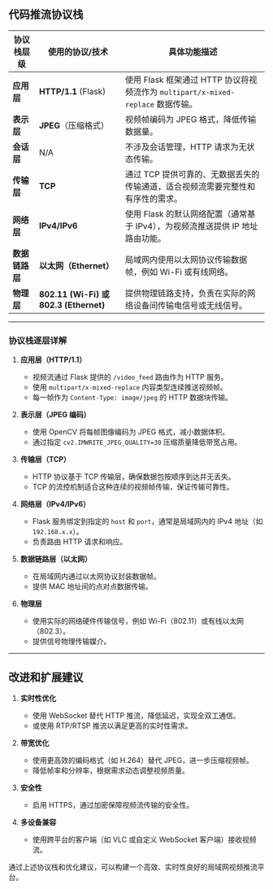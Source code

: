 ## **代码推流协议栈**

| **协议栈层级**   | **使用的协议/技术**                                           | **具体功能描述**                                                                                     |
|-------------------|-------------------------------------------------------------|-----------------------------------------------------------------------------------------------------|
| **应用层**       | **HTTP/1.1** (Flask)                                          | 使用 Flask 框架通过 HTTP 协议将视频流作为 `multipart/x-mixed-replace` 数据传输。                        |
| **表示层**       | **JPEG**（压缩格式）                                          | 视频帧编码为 JPEG 格式，降低传输数据量。                                                            |
| **会话层**       | N/A                                                          | 不涉及会话管理，HTTP 请求为无状态传输。                                                             |
| **传输层**       | **TCP**                                                      | 通过 TCP 提供可靠的、无数据丢失的传输通道，适合视频流需要完整性和有序性的需求。                        |
| **网络层**       | **IPv4/IPv6**                                                | 使用 Flask 的默认网络配置（通常基于 IPv4），为视频流推送提供 IP 地址路由功能。                        |
| **数据链路层**   | **以太网（Ethernet）**                                        | 局域网内使用以太网协议传输数据帧，例如 Wi-Fi 或有线网络。                                             |
| **物理层**       | **802.11 (Wi-Fi) 或 802.3 (Ethernet)**                        | 提供物理链路支持，负责在实际的网络设备间传输电信号或无线信号。                                         |

---

### **协议栈逐层详解**
1. **应用层（HTTP/1.1）**
   - 视频流通过 Flask 提供的 `/video_feed` 路由作为 HTTP 服务。
   - 使用 `multipart/x-mixed-replace` 内容类型连续推送视频帧。
   - 每一帧作为 `Content-Type: image/jpeg` 的 HTTP 数据块传输。

2. **表示层（JPEG 编码）**
   - 使用 OpenCV 将每帧图像编码为 JPEG 格式，减小数据体积。
   - 通过指定 `cv2.IMWRITE_JPEG_QUALITY=30` 压缩质量降低带宽占用。

3. **传输层（TCP）**
   - HTTP 协议基于 TCP 传输层，确保数据包按顺序到达并无丢失。
   - TCP 的流控机制适合这种连续的视频帧传输，保证传输可靠性。

4. **网络层（IPv4/IPv6）**
   - Flask 服务绑定到指定的 `host` 和 `port`，通常是局域网内的 IPv4 地址（如 `192.168.x.x`）。
   - 负责路由 HTTP 请求和响应。

5. **数据链路层（以太网）**
   - 在局域网内通过以太网协议封装数据帧。
   - 提供 MAC 地址间的点对点数据传输。

6. **物理层**
   - 使用实际的网络硬件传输信号，例如 Wi-Fi（802.11）或有线以太网（802.3）。
   - 提供信号物理传输媒介。

---

## **改进和扩展建议**
1. **实时性优化**
   - 使用 WebSocket 替代 HTTP 推流，降低延迟，实现全双工通信。
   - 或使用 RTP/RTSP 推流以满足更高的实时性需求。

2. **带宽优化**
   - 使用更高效的编码格式（如 H.264）替代 JPEG，进一步压缩视频帧。
   - 降低帧率和分辨率，根据需求动态调整视频质量。

3. **安全性**
   - 启用 HTTPS，通过加密保障视频流传输的安全性。

4. **多设备兼容**
   - 使用跨平台的客户端（如 VLC 或自定义 WebSocket 客户端）接收视频流。

通过上述协议栈和优化建议，可以构建一个高效、实时性良好的局域网视频推流平台。